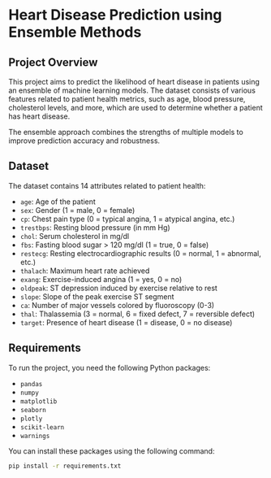 # Heart Disease Prediction using Ensemble Methods

## Project Overview

This project aims to predict the likelihood of heart disease in patients using an ensemble of machine learning models. The dataset consists of various features related to patient health metrics, such as age, blood pressure, cholesterol levels, and more, which are used to determine whether a patient has heart disease.

The ensemble approach combines the strengths of multiple models to improve prediction accuracy and robustness.

## Dataset

The dataset contains 14 attributes related to patient health:

- `age`: Age of the patient
- `sex`: Gender (1 = male, 0 = female)
- `cp`: Chest pain type (0 = typical angina, 1 = atypical angina, etc.)
- `trestbps`: Resting blood pressure (in mm Hg)
- `chol`: Serum cholesterol in mg/dl
- `fbs`: Fasting blood sugar > 120 mg/dl (1 = true, 0 = false)
- `restecg`: Resting electrocardiographic results (0 = normal, 1 = abnormal, etc.)
- `thalach`: Maximum heart rate achieved
- `exang`: Exercise-induced angina (1 = yes, 0 = no)
- `oldpeak`: ST depression induced by exercise relative to rest
- `slope`: Slope of the peak exercise ST segment
- `ca`: Number of major vessels colored by fluoroscopy (0-3)
- `thal`: Thalassemia (3 = normal, 6 = fixed defect, 7 = reversible defect)
- `target`: Presence of heart disease (1 = disease, 0 = no disease)

## Requirements

To run the project, you need the following Python packages:

- `pandas`
- `numpy`
- `matplotlib`
- `seaborn`
- `plotly`
- `scikit-learn`
- `warnings`

You can install these packages using the following command:

```bash
pip install -r requirements.txt


